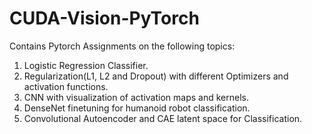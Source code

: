 # CUDA-Vision-PyTorch
Contains Pytorch Assignments on the following topics:
1. Logistic Regression Classifier.
2. Regularization(L1, L2 and Dropout) with different Optimizers and activation functions.
3. CNN with visualization of activation maps and kernels.
4. DenseNet finetuning for humanoid robot classification.
5. Convolutional Autoencoder and CAE latent space for Classification.
